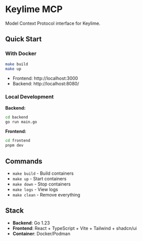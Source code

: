 # Keylime MCP

Model Context Protocol interface for Keylime.

## Quick Start

### With Docker

```bash
make build
make up
```

- Frontend: http://localhost:3000
- Backend: http://localhost:8080/

### Local Development

**Backend:**
```bash
cd backend
go run main.go
```

**Frontend:**
```bash
cd frontend
pnpm dev
```

## Commands

- `make build` - Build containers
- `make up` - Start containers
- `make down` - Stop containers
- `make logs` - View logs
- `make clean` - Remove everything

## Stack

- **Backend**: Go 1.23
- **Frontend**: React + TypeScript + Vite + Tailwind + shadcn/ui
- **Container**: Docker/Podman

